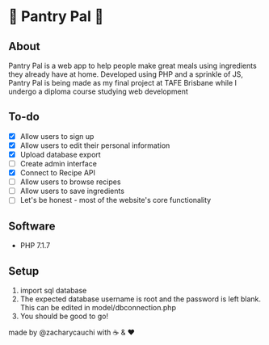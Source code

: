 # :apple: **Pantry Pal** :apple:

## About

Pantry Pal is a web app to help people make great meals using ingredients they already have at home. 
Developed using PHP and a sprinkle of JS, Pantry Pal is being made as my final project at TAFE Brisbane while I undergo a diploma course studying web development

## To-do

- [x] Allow users to sign up
- [x] Allow users to edit their personal information
- [x] Upload database export
- [ ] Create admin interface
- [x] Connect to Recipe API
- [ ] Allow users to browse recipes
- [ ] Allow users to save ingredients
- [ ] Let's be honest - most of the website's core functionality

## Software

- PHP 7.1.7

## Setup

1. import sql database
2. The expected database username is root and the password is left blank. This can be edited in model/dbconnection.php
3. You should be good to go!



made by @zacharycauchi with :coffee: & :heart:
